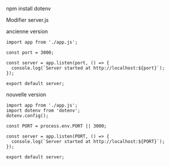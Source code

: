   npm install dotenv


Modifier server.js

  ancienne version 

    import app from './app.js';

    const port = 3000;

    const server = app.listen(port, () => {
      console.log(`Server started at http://localhost:${port}`);
    });

    export default server;

  nouvelle version    

    import app from './app.js';
    import dotenv from 'dotenv';
    dotenv.config();

    const PORT = process.env.PORT || 3000;

    const server = app.listen(PORT, () => {
      console.log(`Server started at http://localhost:${PORT}`);
    });

    export default server;

